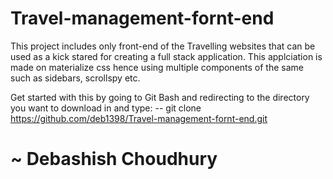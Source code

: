# Travel-management-fornt-end
This project includes only front-end of the Travelling websites that can be used as a kick stared for creating a full stack application.
This applciation is made on materialize css hence using multiple components of the same such as sidebars, scrollspy etc.

Get started with this by going to Git Bash and redirecting to the directory you want to download in and type:
-- git clone https://github.com/deb1398/Travel-management-fornt-end.git

# ~ Debashish Choudhury
